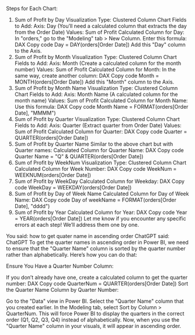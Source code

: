 Steps for Each Chart:
1. Sum of Profit by Day
Visualization Type: Clustered Column Chart
Fields to Add:
Axis: Day (You’ll need a calculated column that extracts the day from the Order Date)
Values: Sum of Profit
Calculated Column for Day:
In "orders," go to the "Modeling" tab > New Column.
Enter this formula:
DAX
Copy code
Day = DAY(orders[Order Date])
Add this "Day" column to the Axis.
2. Sum of Profit by Month
Visualization Type: Clustered Column Chart
Fields to Add:
Axis: Month (Create a calculated column for the month number)
Values: Sum of Profit
Calculated Column for Month:
In the same way, create another column:
DAX
Copy code
Month = MONTH(orders[Order Date])
Add this "Month" column to the Axis.
3. Sum of Profit by Month Name
Visualization Type: Clustered Column Chart
Fields to Add:
Axis: Month Name (A calculated column for the month name)
Values: Sum of Profit
Calculated Column for Month Name:
Use this formula:
DAX
Copy code
Month Name = FORMAT(orders[Order Date], "MMMM")
4. Sum of Profit by Quarter
Visualization Type: Clustered Column Chart
Fields to Add:
Axis: Quarter (Extract quarter from Order Date)
Values: Sum of Profit
Calculated Column for Quarter:
DAX
Copy code
Quarter = QUARTER(orders[Order Date])
5. Sum of Profit by Quarter Name
Similar to the above chart but with Quarter names:
Calculated Column for Quarter Name:
DAX
Copy code
Quarter Name = "Q" & QUARTER(orders[Order Date])
6. Sum of Profit by WeekNum
Visualization Type: Clustered Column Chart
Calculated Column for Week Number:
DAX
Copy code
WeekNum = WEEKNUM(orders[Order Date])
7. Sum of Profit by WeekDay
Calculated Column for Weekday:
DAX
Copy code
WeekDay = WEEKDAY(orders[Order Date])
8. Sum of Profit by Day of Week Name
Calculated Column for Day of Week Name:
DAX
Copy code
Day of weekName = FORMAT(orders[Order Date], "dddd")
9. Sum of Profit by Year
Calculated Column for Year:
DAX
Copy code
Year = YEAR(orders[Order Date])
Let me know if you encounter any specific errors at each step! We’ll address them one by one.






You said:
how to get quater name in ascending order
ChatGPT said:
ChatGPT
To get the quarter names in ascending order in Power BI, we need to ensure that the "Quarter Name" column is sorted by the quarter number rather than alphabetically. Here’s how you can do that:

Ensure You Have a Quarter Number Column:

If you don’t already have one, create a calculated column to get the quarter number:
DAX
Copy code
QuarterNum = QUARTER(orders[Order Date])
Sort the Quarter Name Column by Quarter Number:

Go to the "Data" view in Power BI.
Select the "Quarter Name" column that you created earlier.
In the Modeling tab, select Sort by Column > QuarterNum.
This will force Power BI to display the quarters in the correct order (Q1, Q2, Q3, Q4) instead of alphabetically. Now, when you use the "Quarter Name" column in your visuals, it will appear in ascending order.
